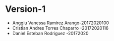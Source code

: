 # Version-1

- Anggiu Vanessa Ramirez Arango-20172020100
- Cristian Andres Torres Chaparro -20172020116
- Daniel Esteban  Rodriguez -20172020
